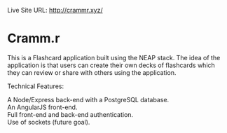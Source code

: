 Live Site URL: http://crammr.xyz/

Cramm.r
=======

This is a Flashcard application built using the NEAP stack. The idea of the application is that users can create their own decks of flashcards which they can review or share with others using the application.

Technical Features:

A Node/Express back-end with a PostgreSQL database.  
An AngularJS front-end.  
Full front-end and back-end authentication.  
Use of sockets (future goal).  

